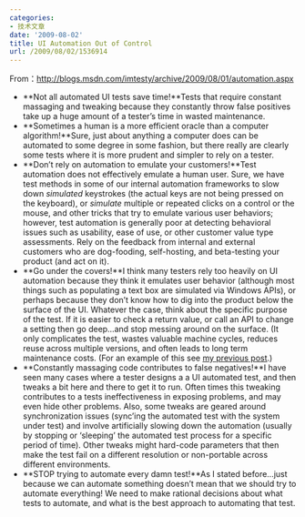 ```yaml
---
categories:
- 技术文章
date: '2009-08-02'
title: UI Automation Out of Control
url: /2009/08/02/1536914
---
```



From：http://blogs.msdn.com/imtesty/archive/2009/08/01/automation.aspx

*   **Not all automated UI tests save time!**Tests that require constant massaging and tweaking because they constantly throw false positives take up a huge amount of a tester&#8217;s time in wasted maintenance.
*   **Sometimes a human is a more efficient oracle than a computer algorithm!**Sure, just about anything a computer does can be automated to some degree in some fashion, but there really are clearly some tests where it is more prudent and simpler to rely on a tester.
*   **Don&#8217;t rely on automation to emulate your customers!**Test automation does not effectively emulate a human user. Sure, we have test methods in some of our internal automation frameworks to slow down _simulated_ keystrokes (the actual keys are not being pressed on the keyboard), or _simulate_ multiple or repeated clicks on a control or the mouse, and other tricks that try to emulate various user behaviors; however, test automation is generally poor at detecting behavioral issues such as usability, ease of use, or other customer value type assessments. Rely on the feedback from internal and external customers who are dog-fooding, self-hosting, and beta-testing your product (and act on it).
*   **Go under the covers!**I think many testers rely too heavily on UI automation because they think it emulates user behavior (although most things such as populating a text box are simulated via Windows APIs), or perhaps because they don&#8217;t know how to dig into the product below the surface of the UI. Whatever the case, think about the specific purpose of the test. If it is easier to check a return value, or call an API to change a setting then go deep&#8230;and stop messing around on the surface. (It only complicates the test, wastes valuable machine cycles, reduces reuse across multiple versions, and often leads to long term maintenance costs. (For an example of this see [my previous post](http://blogs.msdn.com/imtesty/archive/2009/04/14/look-below-the-ui-for-more-effective-and-robust-ui-automated-test-case-designs.aspx).)
*   **Constantly massaging code contributes to false negatives!**I have seen many cases where a tester designs a a UI automated test, and then tweaks a bit here and there to get it to run. Often times this tweaking contributes to a tests ineffectiveness in exposing problems, and may even hide other problems. Also, some tweaks are geared around synchronization issues (sync&#8217;ing the automated test with the system under test) and involve artificially slowing down the automation (usually by stopping or &#8216;sleeping&#8217; the automated test process for a specific period of time). Other tweaks might hard-code parameters that then make the test fail on a different resolution or non-portable across different environments.
*   **STOP trying to automate every damn test!**As I stated before&#8230;just because we can automate something doesn&#8217;t mean that we should try to automate everything! We need to make rational decisions about what tests to automate, and what is the best approach to automating that test.